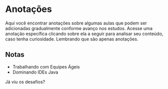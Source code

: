 # Anotações

Aqui você encontrar anotações sobre algumas aulas que podem ser adicionadas gradualmente conforme avanço nos estudos. Acesse uma anotação específica clicando sobre ela a seguir para analisar seu conteúdo, caso tenha curiosidade. Lembrando que são apenas anotações.

## Notas
* Trabalhando com Equipes Ágeis
* Dominando IDEs Java


Já viu os desafios?
